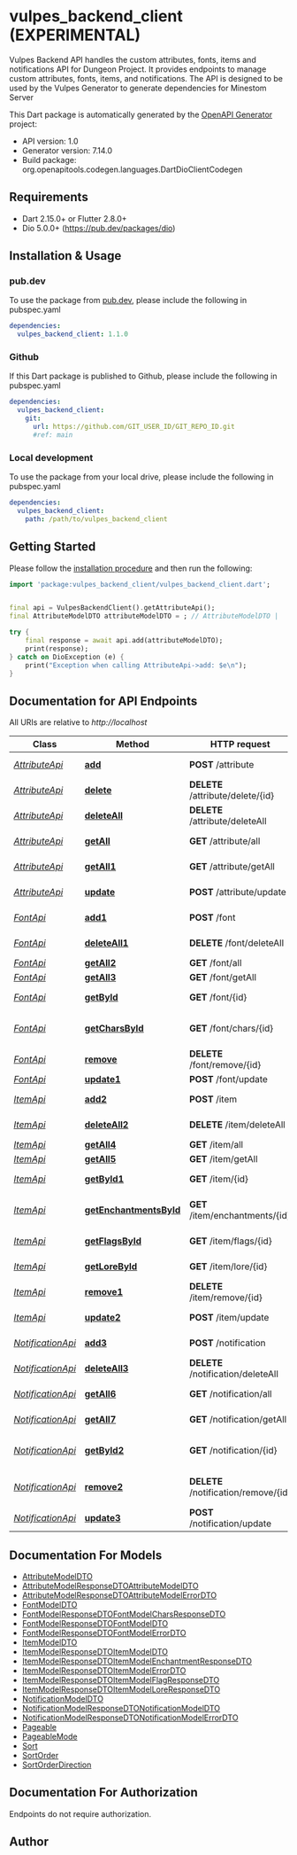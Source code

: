 # vulpes_backend_client (EXPERIMENTAL)
Vulpes Backend API handles the custom attributes, fonts, items and notifications API for Dungeon Project.
It provides endpoints to manage custom attributes, fonts, items, and notifications.
The API is designed to be used by the Vulpes Generator to generate dependencies for Minestom Server

This Dart package is automatically generated by the [OpenAPI Generator](https://openapi-generator.tech) project:

- API version: 1.0
- Generator version: 7.14.0
- Build package: org.openapitools.codegen.languages.DartDioClientCodegen

## Requirements

* Dart 2.15.0+ or Flutter 2.8.0+
* Dio 5.0.0+ (https://pub.dev/packages/dio)

## Installation & Usage

### pub.dev
To use the package from [pub.dev](https://pub.dev), please include the following in pubspec.yaml
```yaml
dependencies:
  vulpes_backend_client: 1.1.0
```

### Github
If this Dart package is published to Github, please include the following in pubspec.yaml
```yaml
dependencies:
  vulpes_backend_client:
    git:
      url: https://github.com/GIT_USER_ID/GIT_REPO_ID.git
      #ref: main
```

### Local development
To use the package from your local drive, please include the following in pubspec.yaml
```yaml
dependencies:
  vulpes_backend_client:
    path: /path/to/vulpes_backend_client
```

## Getting Started

Please follow the [installation procedure](#installation--usage) and then run the following:

```dart
import 'package:vulpes_backend_client/vulpes_backend_client.dart';


final api = VulpesBackendClient().getAttributeApi();
final AttributeModelDTO attributeModelDTO = ; // AttributeModelDTO | 

try {
    final response = await api.add(attributeModelDTO);
    print(response);
} catch on DioException (e) {
    print("Exception when calling AttributeApi->add: $e\n");
}

```

## Documentation for API Endpoints

All URIs are relative to *http://localhost*

Class | Method | HTTP request | Description
------------ | ------------- | ------------- | -------------
[*AttributeApi*](doc/AttributeApi.md) | [**add**](doc/AttributeApi.md#add) | **POST** /attribute | Add a new attribute
[*AttributeApi*](doc/AttributeApi.md) | [**delete**](doc/AttributeApi.md#delete) | **DELETE** /attribute/delete/{id} | Delete an attribute by ID
[*AttributeApi*](doc/AttributeApi.md) | [**deleteAll**](doc/AttributeApi.md#deleteall) | **DELETE** /attribute/deleteAll | Delete all attributes
[*AttributeApi*](doc/AttributeApi.md) | [**getAll**](doc/AttributeApi.md#getall) | **GET** /attribute/all | Get all attributes
[*AttributeApi*](doc/AttributeApi.md) | [**getAll1**](doc/AttributeApi.md#getall1) | **GET** /attribute/getAll | Get all attributes
[*AttributeApi*](doc/AttributeApi.md) | [**update**](doc/AttributeApi.md#update) | **POST** /attribute/update | Get an attribute by ID
[*FontApi*](doc/FontApi.md) | [**add1**](doc/FontApi.md#add1) | **POST** /font | Add a new font
[*FontApi*](doc/FontApi.md) | [**deleteAll1**](doc/FontApi.md#deleteall1) | **DELETE** /font/deleteAll | Delete all fonts
[*FontApi*](doc/FontApi.md) | [**getAll2**](doc/FontApi.md#getall2) | **GET** /font/all | Get all fonts
[*FontApi*](doc/FontApi.md) | [**getAll3**](doc/FontApi.md#getall3) | **GET** /font/getAll | Get all fonts
[*FontApi*](doc/FontApi.md) | [**getById**](doc/FontApi.md#getbyid) | **GET** /font/{id} | Get a font by ID
[*FontApi*](doc/FontApi.md) | [**getCharsById**](doc/FontApi.md#getcharsbyid) | **GET** /font/chars/{id} | Get characters by font ID
[*FontApi*](doc/FontApi.md) | [**remove**](doc/FontApi.md#remove) | **DELETE** /font/remove/{id} | Remove a font by ID
[*FontApi*](doc/FontApi.md) | [**update1**](doc/FontApi.md#update1) | **POST** /font/update | Update a font
[*ItemApi*](doc/ItemApi.md) | [**add2**](doc/ItemApi.md#add2) | **POST** /item | Add a new item
[*ItemApi*](doc/ItemApi.md) | [**deleteAll2**](doc/ItemApi.md#deleteall2) | **DELETE** /item/deleteAll | Delete all items
[*ItemApi*](doc/ItemApi.md) | [**getAll4**](doc/ItemApi.md#getall4) | **GET** /item/all | Get all items
[*ItemApi*](doc/ItemApi.md) | [**getAll5**](doc/ItemApi.md#getall5) | **GET** /item/getAll | Get all items
[*ItemApi*](doc/ItemApi.md) | [**getById1**](doc/ItemApi.md#getbyid1) | **GET** /item/{id} | Get an item by ID
[*ItemApi*](doc/ItemApi.md) | [**getEnchantmentsById**](doc/ItemApi.md#getenchantmentsbyid) | **GET** /item/enchantments/{id} | Get enchantments of an item
[*ItemApi*](doc/ItemApi.md) | [**getFlagsById**](doc/ItemApi.md#getflagsbyid) | **GET** /item/flags/{id} | Get all flags of an item
[*ItemApi*](doc/ItemApi.md) | [**getLoreById**](doc/ItemApi.md#getlorebyid) | **GET** /item/lore/{id} | Get all lore of an item
[*ItemApi*](doc/ItemApi.md) | [**remove1**](doc/ItemApi.md#remove1) | **DELETE** /item/remove/{id} | Remove an item by ID
[*ItemApi*](doc/ItemApi.md) | [**update2**](doc/ItemApi.md#update2) | **POST** /item/update | Update an item
[*NotificationApi*](doc/NotificationApi.md) | [**add3**](doc/NotificationApi.md#add3) | **POST** /notification | Add a new notification
[*NotificationApi*](doc/NotificationApi.md) | [**deleteAll3**](doc/NotificationApi.md#deleteall3) | **DELETE** /notification/deleteAll | Delete all notifications
[*NotificationApi*](doc/NotificationApi.md) | [**getAll6**](doc/NotificationApi.md#getall6) | **GET** /notification/all | Get all notifications
[*NotificationApi*](doc/NotificationApi.md) | [**getAll7**](doc/NotificationApi.md#getall7) | **GET** /notification/getAll | Get all notifications
[*NotificationApi*](doc/NotificationApi.md) | [**getById2**](doc/NotificationApi.md#getbyid2) | **GET** /notification/{id} | Get a notification by ID
[*NotificationApi*](doc/NotificationApi.md) | [**remove2**](doc/NotificationApi.md#remove2) | **DELETE** /notification/remove/{id} | Remove a notification by ID
[*NotificationApi*](doc/NotificationApi.md) | [**update3**](doc/NotificationApi.md#update3) | **POST** /notification/update | Update a notification


## Documentation For Models

 - [AttributeModelDTO](doc/AttributeModelDTO.md)
 - [AttributeModelResponseDTOAttributeModelDTO](doc/AttributeModelResponseDTOAttributeModelDTO.md)
 - [AttributeModelResponseDTOAttributeModelErrorDTO](doc/AttributeModelResponseDTOAttributeModelErrorDTO.md)
 - [FontModelDTO](doc/FontModelDTO.md)
 - [FontModelResponseDTOFontModelCharsResponseDTO](doc/FontModelResponseDTOFontModelCharsResponseDTO.md)
 - [FontModelResponseDTOFontModelDTO](doc/FontModelResponseDTOFontModelDTO.md)
 - [FontModelResponseDTOFontModelErrorDTO](doc/FontModelResponseDTOFontModelErrorDTO.md)
 - [ItemModelDTO](doc/ItemModelDTO.md)
 - [ItemModelResponseDTOItemModelDTO](doc/ItemModelResponseDTOItemModelDTO.md)
 - [ItemModelResponseDTOItemModelEnchantmentResponseDTO](doc/ItemModelResponseDTOItemModelEnchantmentResponseDTO.md)
 - [ItemModelResponseDTOItemModelErrorDTO](doc/ItemModelResponseDTOItemModelErrorDTO.md)
 - [ItemModelResponseDTOItemModelFlagResponseDTO](doc/ItemModelResponseDTOItemModelFlagResponseDTO.md)
 - [ItemModelResponseDTOItemModelLoreResponseDTO](doc/ItemModelResponseDTOItemModelLoreResponseDTO.md)
 - [NotificationModelDTO](doc/NotificationModelDTO.md)
 - [NotificationModelResponseDTONotificationModelDTO](doc/NotificationModelResponseDTONotificationModelDTO.md)
 - [NotificationModelResponseDTONotificationModelErrorDTO](doc/NotificationModelResponseDTONotificationModelErrorDTO.md)
 - [Pageable](doc/Pageable.md)
 - [PageableMode](doc/PageableMode.md)
 - [Sort](doc/Sort.md)
 - [SortOrder](doc/SortOrder.md)
 - [SortOrderDirection](doc/SortOrderDirection.md)


## Documentation For Authorization

Endpoints do not require authorization.


## Author



